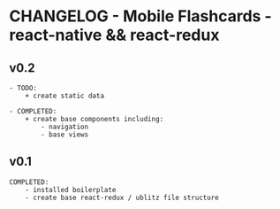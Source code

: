# CHANGELOG - Mobile Flashcards - react-native && react-redux  

## v0.2
	- TODO:
		+ create static data

	- COMPLETED:
		+ create base components including:
			- navigation
			- base views

## v0.1 
	COMPLETED:
		- installed boilerplate
		- create base react-redux / ublitz file structure